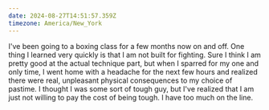 ```yaml
---
date: 2024-08-27T14:51:57.359Z
timezone: America/New_York
---
```


I've been going to a boxing class for a few months now on and off. One thing I
learned very quickly is that I am not built for fighting. Sure I think I am
pretty good at the actual technique part, but when I sparred for my one and only
time, I went home with a headache for the next few hours and realized there were
real, unpleasant physical consequences to my choice of pastime. I thought I was
some sort of tough guy, but I've realized that I am just not willing to pay the
cost of being tough. I have too much on the line.
